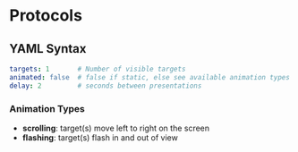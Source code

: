 # Protocols

## YAML Syntax

```yaml
targets: 1       # Number of visible targets
animated: false  # false if static, else see available animation types
delay: 2         # seconds between presentations
```

### Animation Types

- **scrolling**: target(s) move left to right on the screen  
- **flashing**: target(s) flash in and out of view
